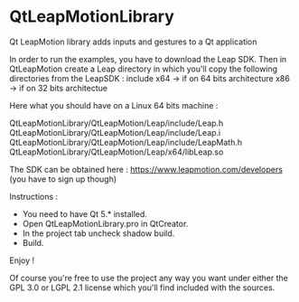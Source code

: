 QtLeapMotionLibrary
===================

Qt LeapMotion library adds inputs and gestures to a Qt application

In order to run the examples, you have to download the Leap SDK.
Then in QtLeapMotion create a Leap directory in which you'll copy the
following directories from the LeapSDK :
include
x64 -> if on 64 bits architecture
x86 -> if on 32 bits architectue

Here what you should have on a Linux 64 bits machine :

QtLeapMotionLibrary/QtLeapMotion/Leap/include/Leap.h
QtLeapMotionLibrary/QtLeapMotion/Leap/include/Leap.i
QtLeapMotionLibrary/QtLeapMotion/Leap/include/LeapMath.h
QtLeapMotionLibrary/QtLeapMotion/Leap/x64/libLeap.so

The SDK can be obtained here : https://www.leapmotion.com/developers (you have
to sign up though)

Instructions :

* You need to have Qt 5.* installed.
* Open QtLeapMotionLibrary.pro in QtCreator.
* In the project tab uncheck shadow build.
* Build.

Enjoy !

Of course you're free to use the project any way you want under either the GPL 3.0
or LGPL 2.1 license which you'll find included with the sources.


